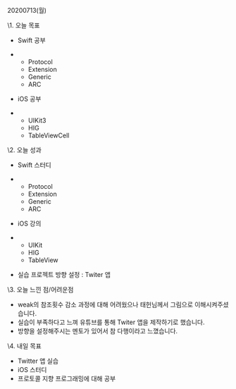 20200713(월)



\1. 오늘 목표

- Swift 공부

- - Protocol
  - Extension
  - Generic
  - ARC

- iOS 공부

- - UIKit3
  - HIG
  - TableViewCell



\2. 오늘 성과

- Swift 스터디

- - Protocol
  - Extension
  - Generic
  - ARC

- iOS 강의

- - UIKit
  - HIG
  - TableView

- 실습 프로젝트 방향 설정 : Twiter 앱



\3. 오늘 느낀 점/어려운점

- weak의 참조횟수 감소 과정에 대해 어려웠으나 태헌님께서 그림으로 이해시켜주셨습니다.
- 실습이 부족하다고 느껴 유튜브를 통해 Twiter 앱을 제작하기로 했습니다.
- 방향을 설정해주시는 멘토가 있어서 참 다행이라고 느꼈습니다.



\4. 내일 목표

- Twitter 앱 실습
- iOS 스터디
- 프로토콜 지향 프로그래밍에 대해 공부